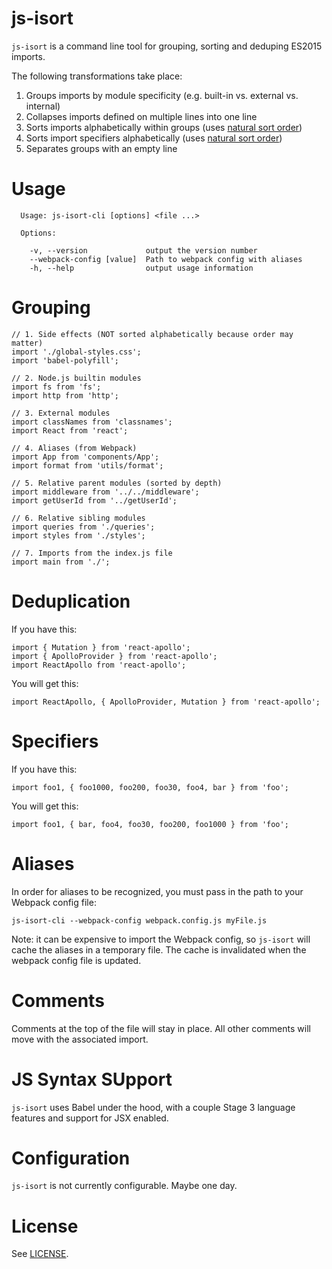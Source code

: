 # js-isort

`js-isort` is a command line tool for grouping, sorting and deduping ES2015 imports.

The following transformations take place:

1. Groups imports by module specificity (e.g. built-in vs. external vs. internal)
2. Collapses imports defined on multiple lines into one line
3. Sorts imports alphabetically within groups (uses [natural sort order](https://en.wikipedia.org/wiki/Natural_sort_order))
4. Sorts import specifiers alphabetically (uses [natural sort order](https://en.wikipedia.org/wiki/Natural_sort_order))
5. Separates groups with an empty line

# Usage

```
  Usage: js-isort-cli [options] <file ...>

  Options:

    -v, --version             output the version number
    --webpack-config [value]  Path to webpack config with aliases
    -h, --help                output usage information
```

# Grouping

```
// 1. Side effects (NOT sorted alphabetically because order may matter)
import './global-styles.css';
import 'babel-polyfill';

// 2. Node.js builtin modules
import fs from 'fs';
import http from 'http';

// 3. External modules
import classNames from 'classnames';
import React from 'react';

// 4. Aliases (from Webpack)
import App from 'components/App';
import format from 'utils/format';

// 5. Relative parent modules (sorted by depth)
import middleware from '../../middleware';
import getUserId from '../getUserId';

// 6. Relative sibling modules
import queries from './queries';
import styles from './styles';

// 7. Imports from the index.js file
import main from './';
```

# Deduplication

If you have this:

```
import { Mutation } from 'react-apollo';
import { ApolloProvider } from 'react-apollo';
import ReactApollo from 'react-apollo';
```

You will get this:

```
import ReactApollo, { ApolloProvider, Mutation } from 'react-apollo';
```

# Specifiers

If you have this:

```
import foo1, { foo1000, foo200, foo30, foo4, bar } from 'foo';
```

You will get this:

```
import foo1, { bar, foo4, foo30, foo200, foo1000 } from 'foo';
```

# Aliases

In order for aliases to be recognized, you must pass in the path to your Webpack config file:

```
js-isort-cli --webpack-config webpack.config.js myFile.js
```

Note: it can be expensive to import the Webpack config, so `js-isort` will cache the aliases in a temporary file. The cache is invalidated when the webpack config file is updated.

# Comments

Comments at the top of the file will stay in place. All other comments will move with the associated import.

# JS Syntax SUpport

`js-isort` uses Babel under the hood, with a couple Stage 3 language features and support for JSX enabled.

# Configuration

`js-isort` is not currently configurable. Maybe one day.

# License

See [LICENSE](LICENSE).
